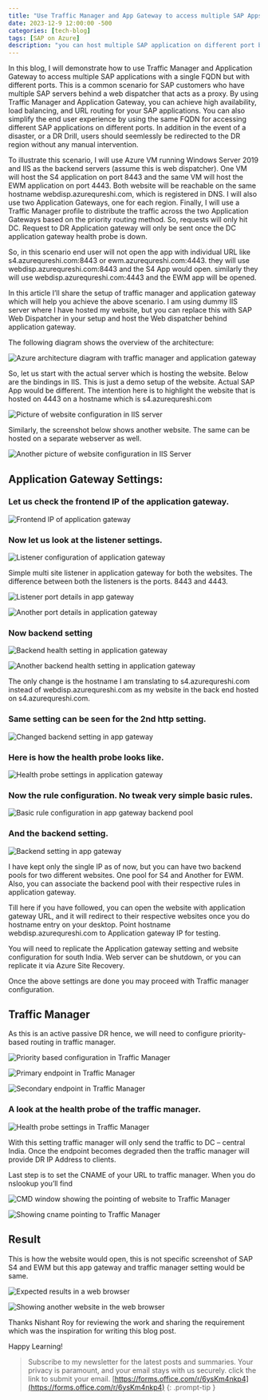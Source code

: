 ```yaml
---
title: "Use Traffic Manager and App Gateway to access multiple SAP Apps"
date: 2023-12-9 12:00:00 -500
categories: [tech-blog]
tags: [SAP on Azure]
description: "you can host multiple SAP application on different port but expose it centrally through Traffic manager and azure application gateway"
---
```


In this blog, I will demonstrate how to use Traffic Manager and Application Gateway to access multiple SAP applications with a single FQDN but with different ports. 
This is a common scenario for SAP customers who have multiple SAP servers behind a web dispatcher that acts as a proxy. 
By using Traffic Manager and Application Gateway, you can achieve high availability, load balancing, and URL routing for your SAP applications.
You can also simplify the end user experience by using the same FQDN for accessing different SAP applications on different ports.
In addition in the event of a disaster, or a DR Drill, users should seemlessly be redirected to the DR region without any manual intervention.

To illustrate this scenario, I will use Azure VM running Windows Server 2019 and IIS as the backend servers (assume this is web dispatcher).
One VM will host the S4 application on port 8443 and the same VM will host the EWM application on port 4443.
Both website will be reachable on the same hostname webdisp.azurequreshi.com, which is registered in DNS.
I will also use two Application Gateways, one for each region.
Finally, I will use a Traffic Manager profile to distribute the traffic across the two Application Gateways based on the priority routing method.
So, requests will only hit DC. Request to DR Application gateway will only be sent once the DC application gateway health probe is down.

So, in this scenario end user will not open the app with individual URL like s4.azurequreshi.com:8443
or ewm.azurequreshi.com:4443. they will use webdisp.azurequreshi.com:8443 and the S4 App would open.
similarly they will use webdisp.azurequreshi.com:4443 and the EWM app will be opened.

In this article I’ll share the setup of traffic manager and application gateway which will help you achieve the above scenario.
I am using dummy IIS server where I have hosted my website, but you can replace this with SAP Web Dispatcher in your setup and host the Web dispatcher behind application gateway.

The following diagram shows the overview of the architecture:

![Azure architecture diagram with traffic manager and application gateway](https://raw.githubusercontent.com/qureshiaquib/qureshiaquib.github.io/main/assets/10122023/azure-architecture-traffic-manager.jpg)


So, let us start with the actual server which is hosting the website.
Below are the bindings in IIS. This is just a demo setup of the website. Actual SAP App would be different. The intention here is to highlight the website that is hosted on 4443 on a hostname which is s4.azurequreshi.com

![Picture of website configuration in IIS server](https://raw.githubusercontent.com/qureshiaquib/qureshiaquib.github.io/main/assets/10122023/iis-server-website-configuration.jpg)

Similarly, the screenshot below shows another website. The same can be hosted on a separate webserver as well.

![Another picture of website configuration in IIS Server](https://raw.githubusercontent.com/qureshiaquib/qureshiaquib.github.io/main/assets/10122023/iis-server-another-website-configuration.jpg)

## Application Gateway Settings: 
### Let us check the frontend IP of the application gateway.

![Frontend IP of application gateway](https://raw.githubusercontent.com/qureshiaquib/qureshiaquib.github.io/main/assets/10122023/frontend-ip-application-gateway.jpg)

### Now let us look at the listener settings.

![Listener configuration of application gateway](https://raw.githubusercontent.com/qureshiaquib/qureshiaquib.github.io/main/assets/10122023/listener-configuration-application-gateway.jpg)

Simple multi site listener in application gateway for both the websites. The difference between both the listeners is the ports. 8443 and 4443.

![Listener port details in app gateway](https://raw.githubusercontent.com/qureshiaquib/qureshiaquib.github.io/main/assets/10122023/listener-port-details-application-gateway.jpg)

![Another port details in application gateway](https://raw.githubusercontent.com/qureshiaquib/qureshiaquib.github.io/main/assets/10122023/another-port-details-application-gateway.jpg)

### Now backend setting

![Backend health setting in application gateway](https://raw.githubusercontent.com/qureshiaquib/qureshiaquib.github.io/main/assets/10122023/backend-health-application-gateway.jpg)

![Another backend health setting in application gateway](https://raw.githubusercontent.com/qureshiaquib/qureshiaquib.github.io/main/assets/10122023/another-backend-health-application-gateway.jpg)

The only change is the hostname I am translating to s4.azurequreshi.com instead of webdisp.azurequreshi.com as my website in the back end hosted on s4.azurequreshi.com.

### Same setting can be seen for the 2nd http setting.

![Changed backend setting in app gateway](https://raw.githubusercontent.com/qureshiaquib/qureshiaquib.github.io/main/assets/10122023/changed-backend-setting-application-gateway.jpg)

### Here is how the health probe looks like.

![Health probe settings in application gateway](https://raw.githubusercontent.com/qureshiaquib/qureshiaquib.github.io/main/assets/10122023/health-probe-application-gateway.jpg)

### Now the rule configuration. No tweak very simple basic rules.

![Basic rule configuration in app gateway backend pool](https://raw.githubusercontent.com/qureshiaquib/qureshiaquib.github.io/main/assets/10122023/basic-rule-configuration-application-gateway.jpg)

### And the backend setting.

![Backend setting in app gateway](https://raw.githubusercontent.com/qureshiaquib/qureshiaquib.github.io/main/assets/10122023/backend-setting-application-gateway.jpg)

I have kept only the single IP as of now, but you can have two backend pools for two different websites. One pool for S4 and Another for EWM. Also, you can associate the backend pool with their respective rules in application gateway.

Till here if you have followed, you can open the website with application gateway URL, and it will redirect to their respective websites once you do hostname entry on your desktop.
Point hostname webdisp.azurequreshi.com to Application gateway IP for testing.

You will need to replicate the Application gateway setting and website configuration for south India.
Web server can be shutdown, or you can replicate it via Azure Site Recovery.

Once the above settings are done you may proceed with Traffic manager configuration.

## Traffic Manager
As this is an active passive DR hence, we will need to configure priority-based routing in traffic manager. 

![Priority based configuration in Traffic Manager](https://raw.githubusercontent.com/qureshiaquib/qureshiaquib.github.io/main/assets/10122023/priority-based-traffic-manager.jpg)

![Primary endpoint in Traffic Manager](https://raw.githubusercontent.com/qureshiaquib/qureshiaquib.github.io/main/assets/10122023/primary-endpoint-traffic-manager.jpg)

![Secondary endpoint in Traffic Manager](https://raw.githubusercontent.com/qureshiaquib/qureshiaquib.github.io/main/assets/10122023/secondary-endpoint-traffic-manager.jpg)

### A look at the health probe of the traffic manager.

![Health probe settings in Traffic Manager](https://raw.githubusercontent.com/qureshiaquib/qureshiaquib.github.io/main/assets/10122023/health-probe-traffic-manager.jpg)


With this setting traffic manager will only send the traffic to DC – central India. Once the endpoint becomes degraded then the traffic manager will provide DR IP Address to clients.

Last step is to set the CNAME of your URL to traffic manager.
When you do nslookup you’ll find 

![CMD window showing the pointing of website to Traffic Manager](https://raw.githubusercontent.com/qureshiaquib/qureshiaquib.github.io/main/assets/10122023/cmd-window-pointing-traffic-manager.jpg)

![Showing cname pointing to Traffic Manager](https://raw.githubusercontent.com/qureshiaquib/qureshiaquib.github.io/main/assets/10122023/cname-pointing-traffic-manager.jpg)

## Result
This is how the website would open, this is not specific screenshot of SAP S4 and EWM but this app gateway and traffic manager setting would be same.

![Expected results in a web browser](https://raw.githubusercontent.com/qureshiaquib/qureshiaquib.github.io/main/assets/10122023/expected-results-web-browser.jpg)


![Showing another website in the web browser](https://raw.githubusercontent.com/qureshiaquib/qureshiaquib.github.io/main/assets/10122023/another-website-web-browser.jpg)

Thanks Nishant Roy for reviewing the work and sharing the requirement which was the inspiration for writing this blog post.

Happy Learning!

>Subscribe to my newsletter for the latest posts and summaries. Your privacy is paramount, and your email stays with us securely.
click the link to submit your email.
[https://forms.office.com/r/6ysKm4nkp4](https://forms.office.com/r/6ysKm4nkp4)
{: .prompt-tip }

